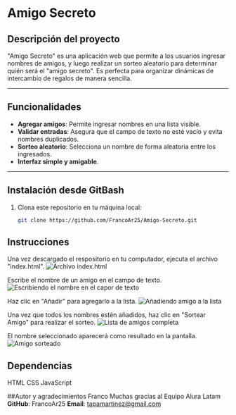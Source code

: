 # Amigo Secreto

## Descripción del proyecto
"Amigo Secreto" es una aplicación web que permite a los usuarios ingresar nombres de amigos, y luego realizar un sorteo aleatorio para determinar quién será el "amigo secreto". Es perfecta para organizar dinámicas de intercambio de regalos de manera sencilla.

---

## Funcionalidades
- **Agregar amigos**: Permite ingresar nombres en una lista visible.
- **Validar entradas**: Asegura que el campo de texto no esté vacío y evita nombres duplicados.
- **Sorteo aleatorio**: Selecciona un nombre de forma aleatoria entre los ingresados.
- **Interfaz simple y amigable**.

---

## Instalación desde GitBash
1. Clona este repositorio en tu máquina local:
   ```bash
   git clone https://github.com/FrancoAr25/Amigo-Secreto.git

## Instrucciones

Una vez descargado el respositorio en tu computador, ejecuta el archivo "index.html".
![Archivo index.html](assets/screenshots/index-html.png)

Escribe el nombre de un amigo en el campo de texto.
![Escribiendo el nombre en el capor de texto](assets/screenshots/escribir-nombre.png)

Haz clic en "Añadir" para agregarlo a la lista.
![Añadiendo amigo a la lista](assets/screenshots/añadir-nombre.png)

Una vez que todos los nombres estén añadidos, haz clic en "Sortear Amigo" para realizar el sorteo.
![Lista de amigos completa](assets/screenshots/lista-completa.png.jpg)

El nombre seleccionado aparecerá como resultado en la pantalla.
![Amigo sorteado](assets/screenshots/sortear-amigo.jpg)


## Dependencias
HTML
CSS
JavaScript

##Autor y agradecimientos
Franco
Muchas gracias al Equipo Alura Latam
**GitHub**: FrancoAr25
**Email**: tapamartinez@gmail.com
